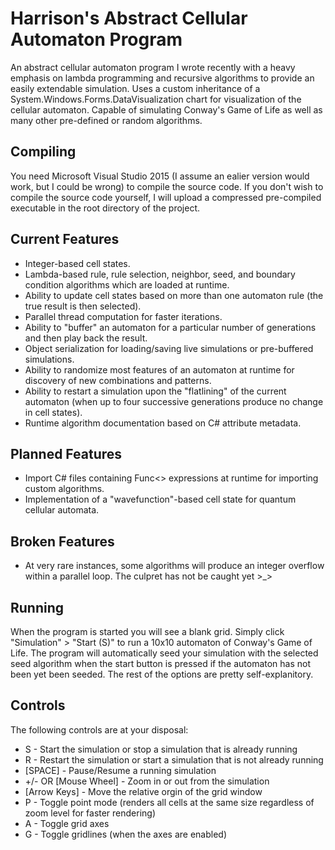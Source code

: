 # Harrison's Abstract Cellular Automaton Program
An abstract cellular automaton program I wrote recently with a heavy emphasis on lambda programming and recursive algorithms to provide an easily extendable simulation. Uses a custom inheritance of a System.Windows.Forms.DataVisualization chart for visualization of the cellular automaton. Capable of simulating Conway's Game of Life as well as many other pre-defined or random algorithms.

## Compiling
You need Microsoft Visual Studio 2015 (I assume an ealier version would work, but I could be wrong) to compile the source code. If you don't wish to compile the source code yourself, I will upload a compressed pre-compiled executable in the root directory of the project.

## Current Features
* Integer-based cell states.
* Lambda-based rule, rule selection, neighbor, seed, and boundary condition algorithms which are loaded at runtime.
* Ability to update cell states based on more than one automaton rule (the true result is then selected).
* Parallel thread computation for faster iterations.
* Ability to "buffer" an automaton for a particular number of generations and then play back the result.
* Object serialization for loading/saving live simulations or pre-buffered simulations.
* Ability to randomize most features of an automaton at runtime for discovery of new combinations and patterns.
* Ability to restart a simulation upon the "flatlining" of the current automaton (when up to four successive generations produce no change in cell states).
* Runtime algorithm documentation based on C# attribute metadata.

## Planned Features
* Import C# files containing Func<> expressions at runtime for importing custom algorithms.
* Implementation of a "wavefunction"-based cell state for quantum cellular automata.

## Broken Features
* At very rare instances, some algorithms will produce an integer overflow within a parallel loop. The culpret has not be caught yet >_>

## Running
When the program is started you will see a blank grid. Simply click "Simulation" > "Start (S)" to run a 10x10 automaton of Conway's Game of Life. The program will automatically seed your simulation with the selected seed algorithm when the start button is pressed if the automaton has not been yet been seeded. The rest of the options are pretty self-explanitory.

## Controls
The following controls are at your disposal:
* S - Start the simulation or stop a simulation that is already running
* R - Restart the simulation or start a simulation that is not already running
* [SPACE] - Pause/Resume a running simulation
* +/- OR [Mouse Wheel] - Zoom in or out from the simulation
* [Arrow Keys] - Move the relative orgin of the grid window
* P - Toggle point mode (renders all cells at the same size regardless of zoom level for faster rendering)
* A - Toggle grid axes
* G - Toggle gridlines (when the axes are enabled)
